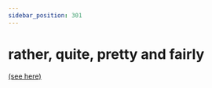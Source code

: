 ```yaml
---
sidebar_position: 301
---
```


# rather, quite, pretty and fairly

[(see here)](./fairly-quite-rather-and-pretty-adverbs-of-degree)
